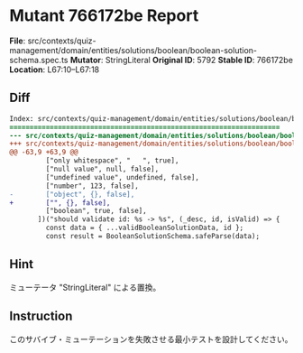# Mutant 766172be Report

**File**: src/contexts/quiz-management/domain/entities/solutions/boolean/boolean-solution-schema.spec.ts
**Mutator**: StringLiteral
**Original ID**: 5792
**Stable ID**: 766172be
**Location**: L67:10–L67:18

## Diff

```diff
Index: src/contexts/quiz-management/domain/entities/solutions/boolean/boolean-solution-schema.spec.ts
===================================================================
--- src/contexts/quiz-management/domain/entities/solutions/boolean/boolean-solution-schema.spec.ts	original
+++ src/contexts/quiz-management/domain/entities/solutions/boolean/boolean-solution-schema.spec.ts	mutated #5792
@@ -63,9 +63,9 @@
         ["only whitespace", "   ", true],
         ["null value", null, false],
         ["undefined value", undefined, false],
         ["number", 123, false],
-        ["object", {}, false],
+        ["", {}, false],
         ["boolean", true, false],
       ])("should validate id: %s -> %s", (_desc, id, isValid) => {
         const data = { ...validBooleanSolutionData, id };
         const result = BooleanSolutionSchema.safeParse(data);
```

## Hint

ミューテータ "StringLiteral" による置換。

## Instruction

このサバイブ・ミューテーションを失敗させる最小テストを設計してください。
